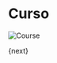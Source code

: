 # Curso

<img class="screenshot" alt="Course" src="/docs/assets/img/education/setup/course.png">

{next}
